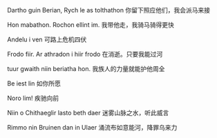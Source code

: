 Dartho guin Berian, Rych le as tolthathon
你留下照应他们，我会派马来接

Hon mabathon. Rochon ellint im.
我带他走，我骑马骑得更快

Andelu i ven
可路上危机四伏

Frodo fiir. Ar athradon i hiir
frodo 在消逝。只要我能过河

tuur gwaith niin beriatha hon.
我族人的力量就能护他周全

Be iest lin
如你所愿

Noro lim!
疾驰向前

Niin o Chithaeglir lasto beth daer
迷雾山脉之水，听此威言

Rimmo nin Bruinen dan in Ulaer
涌流布如意能河，降罪乌来力
